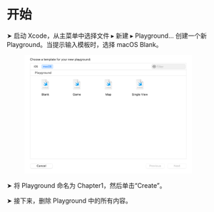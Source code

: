 # 开始

➤ 启动 Xcode，从主菜单中选择文件 ▸ 新建 ▸ Playground… 创建一个新 Playground。当提示输入模板时，选择 macOS Blank。

<figure><img src="../../../.gitbook/assets/image.png" alt="" width="375"><figcaption></figcaption></figure>

➤ 将 Playground 命名为 Chapter1，然后单击“Create”。

➤ 接下来，删除 Playground 中的所有内容。
